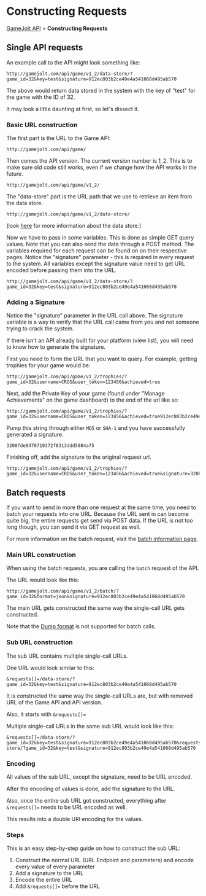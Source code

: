 # Constructing Requests

[GameJolt API](index.md) > __Constructing Requests__

## Single API requests

An example call to the API might look something like:

```
http://gamejolt.com/api/game/v1_2/data-store/?game_id=32&key=test&signature=912ec803b2ce49e4a541068d495ab570
```

The above would return data stored in the system with the key of "test" for the game with the ID of 32.

It may look a little daunting at first, so let's dissect it.

### Basic URL construction

The first part is the URL to the Game API:

```
http://gamejolt.com/api/game/
```

Then comes the API version. The current version number is 1_2. This is to make sure old code still works, even if we change how the API works in the future.

```
http://gamejolt.com/api/game/v1_2/
```

The "data-store" part is the URL path that we use to retrieve an item from the data store.

```
http://gamejolt.com/api/game/v1_2/data-store/
```

(look [here](data-storage/index.md) for more information about the data store.)


Now we have to pass in some variables. This is done as simple GET query values. Note that you can also send the data through a POST method. The variables required for each request can be found on on their respective pages. Notice the "signature" parameter - this is required in every request to the system.
All variables except the signature value need to get URL encoded before passing them into the URL.

```
http://gamejolt.com/api/game/v1_2/data-store/?game_id=32&key=test&signature=912ec803b2ce49e4a541068d495ab570
```

### Adding a Signature

Notice the "signature" parameter in the URL call above. The signature variable is a way to verify that the URL call came from you and not someone trying to crack the system.

If there isn't an API already built for your platform (view list), you will need to know how to generate the signature.

First you need to form the URL that you want to query. For example, getting trophies for your game would be:

```
http://gamejolt.com/api/game/v1_2/trophies/?game_id=32&username=CROS&user_token=123456&achieved=true
```

Next, add the Private Key of your game (found under "Manage Achievements" on the game dashboard) to the end of the url like so:

```
http://gamejolt.com/api/game/v1_2/trophies/?game_id=32&username=CROS&user_token=123456&achieved=true912ec803b2ce49e4a541068d495ab570
```

Pump this string through either `MD5` or `SHA-1` and you have successfully generated a signature.

```
3208fde0470719372f8313ddd5884a75
```

Finishing off, add the signature to the original request url.

```
http://gamejolt.com/api/game/v1_2/trophies/?game_id=32&username=CROS&user_token=123456&achieved=true&signature=3208fde0470719372f8313ddd5884a75
```

## Batch requests

If you want to send in more than one request at the same time, you need to batch your requests into one URL.
Because the URL sent in can become quite big, the entire requests get send via POST data. If the URL is not too long though, you can send it via GET request as well.

For more information on the batch request, visit the [batch information page](batch/batch.md).

### Main URL construction

When using the batch requests, you are calling the `batch` request of the API.

The URL would look like this:

```
http://gamejolt.com/api/game/v1_2/batch/?game_id=32&format=json&signature=912ec803b2ce49e4a541068d495ab570
```

The main URL gets constructed the same way the single-call URL gets constructed.

Note that the [Dump format](formats/dump.md) is not supported for batch calls.

### Sub URL construction

The sub URL contains multiple single-call URLs.

One URL would look similar to this:

```
&requests[]=/data-store/?game_id=32&key=test&signature=912ec803b2ce49e4a541068d495ab570
```

It is constructed the same way the single-call URLs are, but with removed URL of the Game API and API version.

Also, it starts with `&requests[]=`

Multiple single-call URLs in the same sub URL would look like this:

```
&requests[]=/data-store/?game_id=32&key=test&signature=912ec803b2ce49e4a541068d495ab570&requests[]=/data-store/?game_id=32&key=test&signature=912ec803b2ce49e4a541068d495ab570
```

### Encoding

All values of the sub URL, except the signature, need to be URL encoded.

After the encoding of values is done, add the signature to the URL.

Also, once the entire sub URL got constructed, everything after `&requests[]=` needs to be URL encoded as well.

This results into a double URl encoding for the values.

### Steps

This is an easy step-by-step guide on how to construct the sub URL:

1. Construct the normal URL (URL Endpoint and parameters) and encode every value of every parameter
2. Add a signature to the URL
3. Encode the entire URL
4. Add `&requests[]=` before the URL